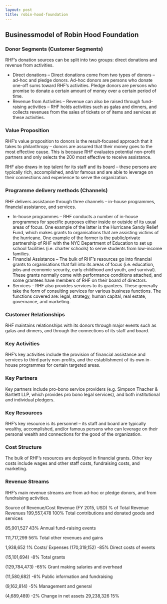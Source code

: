 ```yaml
---
layout: post
title: robin-hood-foundation
---
```


Businessmodel of Robin Hood Foundation
---------------------------------------

### Donor Segments (Customer Segments)

RHF’s donation sources can be split into two groups: direct donations and revenue from activities.

 * Direct donations – Direct donations come from two types of donors – ad-hoc and pledge donors. Ad-hoc donors are persons who donate one-off sums toward RHF’s activities. Pledge donors are persons who promise to donate a certain amount of money over a certain period of time.
* Revenue from Activities – Revenue can also be raised through fund-raising activities – RHF holds activities such as galas and dinners, and collects revenues from the sales of tickets or of items and services at these activities.
 ### Value Proposition

RHF’s value proposition to donors is the result-focused approach that it takes to philanthropy – donors are assured that their money goes to the most effective cause. This is because RHF evaluates potential non-profit partners and only selects the 200 most effective to receive assistance.

RHF also draws in top talent for its staff and its board – these persons are typically rich, accomplished, and/or famous and are able to leverage on their connections and experience to serve the organization.

### Programme delivery methods (Channels)

RHF delivers assistance through three channels – in-house programmes, financial assistance, and services.

 * In-house programmes – RHF conducts a number of in-house programmes for specific purposes either inside or outside of its usual areas of focus. One example of the latter is the Hurricane Sandy Relief Fund, which makes grants to organisations that are assisting victims of the hurricane. One example of the former is the public/private partnership of RHF with the NYC Department of Education to set up school facilities (i.e. charter schools) to serve students from low-income families.
* Financial Assistance – The bulk of RHF’s resources go into financial grants to organisations that fall into its areas of focus (i.e. education, jobs and economic security, early childhood and youth, and survival). These grants normally come with performance conditions attached, and some grantees have members of RHF on their board of directors.
* Services – RHF also provides services to its grantees. These generally take the form of consulting services for various business functions. The functions covered are: legal, strategy, human capital, real estate, governance, and marketing.
 ### Customer Relationships

RHF maintains relationships with its donors through major events such as galas and dinners, and through the connections of its staff and board.

### Key Activities

RHF’s key activities include the provision of financial assistance and services to third party non-profits, and the establishment of its own in-house programmes for certain targeted areas.

### Key Partners

Key partners include pro-bono service providers (e.g. Simpson Thacher & Bartlett LLP, which provides pro bono legal services), and both institutional and individual pledgers.

### Key Resources

RHF’s key resource is its personnel – its staff and board are typically wealthy, accomplished, and/or famous persons who can leverage on their personal wealth and connections for the good of the organization.

### Cost Structure

The bulk of RHF’s resources are deployed in financial grants. Other key costs include wages and other staff costs, fundraising costs, and marketing.

### Revenue Streams

RHF’s main revenue streams are from ad-hoc or pledge donors, and from fundraising activities.

   Source of Revenue/Cost Revenue (FY 2015, USD) % of Total Revenue   Revenues 199,557,478 100%    Total contributions and donated goods and services

 85,901,527 43%    Annual fund-raising events

 111,717,299 56%    Total other revenues and gains

 1,938,652 1%   Costs/ Expenses (170,319,152) -85%    Direct costs of events

 (15,101,694) -8%    Total grants

 (129,784,473) -65%    Grant making salaries and overhead

 (11,580,682) -6%    Public information and fundraising

 (9,162,814) -5%    Management and general

 (4,689,489) -2%   Change in net assets 29,238,326 15%
